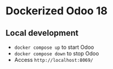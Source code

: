 # Dockerized Odoo 18


## Local development
- `docker compose up` to start Odoo
- `docker compose down` to stop Odoo
- Access `http://localhost:8069/`